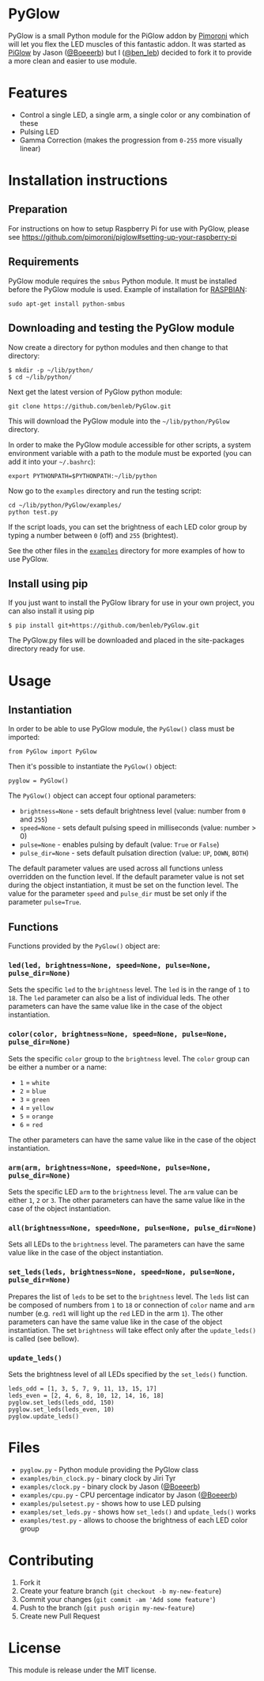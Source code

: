 PyGlow
======

PyGlow is a small Python module for the PiGlow addon by [Pimoroni](http://www.pimoroni.com/) which will let
you flex the LED muscles of this fantastic addon. It was started as
[PiGlow](https://github.com/Boeeerb/PiGlow) by Jason ([@Boeeerb](https://twitter.com/Boeeerb)) but I
([@ben_leb](https://twitter.com/ben_leb)) decided to fork it to provide a more clean and easier to use module.


Features
========

- Control a single LED, a single arm, a single color or any combination of these
- Pulsing LED
- Gamma Correction (makes the progression from `0-255` more visually linear)


Installation instructions
=========================

Preparation
-----------

For instructions on how to setup Raspberry Pi for use with PyGlow, please see
https://github.com/pimoroni/piglow#setting-up-your-raspberry-pi


Requirements
------------

PyGlow module requires the `smbus` Python module. It must be installed before
the PyGlow module is used. Example of installation for
[RASPBIAN](http://raspbian.org/):

```
sudo apt-get install python-smbus
```


Downloading and testing the PyGlow module
-----------------------------------------

Now create a directory for python modules and then change to that directory:

```
$ mkdir -p ~/lib/python/
$ cd ~/lib/python/
```

Next get the latest version of PyGlow python module:

```
git clone https://github.com/benleb/PyGlow.git
```

This will download the PyGlow module into the `~/lib/python/PyGlow` directory.

In order to make the PyGlow module accessible for other scripts, a system
environment variable  with a path to the module must be exported (you can add
it into your `~/.bashrc`):

```
export PYTHONPATH=$PYTHONPATH:~/lib/python
```

Now go to the `examples` directory and run the testing script:

```
cd ~/lib/python/PyGlow/examples/
python test.py
```

If the script loads, you can set the brightness of each LED color group by
typing a number between `0` (off) and `255` (brightest).

See the other files in the [`examples`](https://github.com/benleb/PyGlow/tree/master/examples) directory for more examples 
of how to use PyGlow.


Install using pip
-----------------

If you just want to install the PyGlow library for use in your own project,
you can also install it using pip

```
$ pip install git+https://github.com/benleb/PyGlow.git
```

The PyGlow.py files will be downloaded and placed in the site-packages directory
ready for use.


Usage
=====

Instantiation
-------------

In order to be able to use PyGlow module, the `PyGlow()` class must be
imported:

```
from PyGlow import PyGlow
```

Then it's possible to instantiate the `PyGlow()` object:

```
pyglow = PyGlow()
```

The `PyGlow()` object can accept four optional parameters:

- `brightness=None` - sets default brightness level (value: number from `0` and
  `255`)
- `speed=None` - sets default pulsing speed in milliseconds (value: number > 0)
- `pulse=None` - enables pulsing by default (value: `True` or `False`)
- `pulse_dir=None` - sets default pulsation direction (value: `UP`, `DOWN`,
   `BOTH`)

The default parameter values are used across all functions unless overridden on
the function level. If the default parameter value is not set during the object
instantiation, it must be set on the function level. The value for the parameter
`speed` and `pulse_dir` must be set only if the parameter `pulse=True`.


Functions
---------

Functions provided by the `PyGlow()` object are:


### `led(led, brightness=None, speed=None, pulse=None, pulse_dir=None)`

Sets the specific `led` to the `brightness` level. The `led` is in the range of
`1` to `18`. The `led` parameter can also be a list of individual leds. The
other parameters can have the same value like in the case of the object
instantiation.


### `color(color, brightness=None, speed=None, pulse=None, pulse_dir=None)`

Sets the specific `color` group to the `brightness` level. The `color` group
can be either a number or a name:

- `1` = `white`
- `2` = `blue`
- `3` = `green`
- `4` = `yellow`
- `5` = `orange`
- `6` = `red`

The other parameters can have the same value like in the case of the object
instantiation.


### `arm(arm, brightness=None, speed=None, pulse=None, pulse_dir=None)`

Sets the specific LED `arm` to the `brightness` level. The `arm` value can be
either `1`, `2` or `3`. The other parameters can have the same value like in
the case of the object instantiation.


### `all(brightness=None, speed=None, pulse=None, pulse_dir=None)`

Sets all LEDs to the `brightness` level. The parameters can have the same value
like in the case of the object instantiation.


### `set_leds(leds, brightness=None, speed=None, pulse=None, pulse_dir=None)`

Prepares the list of `leds` to be set to the `brightness` level. The `leds`
list can be composed of numbers from `1` to `18` or connection of `color` name
and `arm` number (e.g. `red1` will light up the `red` LED in the arm `1`). The
other parameters can have the same value like in the case of the object
instantiation. The set `brightness` will take effect only after the
`update_leds()` is called (see bellow).


### `update_leds()`

Sets the brightness level of all LEDs specified by the `set_leds()` function.

```
leds_odd = [1, 3, 5, 7, 9, 11, 13, 15, 17]
leds_even = [2, 4, 6, 8, 10, 12, 14, 16, 18]
pyglow.set_leds(leds_odd, 150)
pyglow.set_leds(leds_even, 10)
pyglow.update_leds()
```


Files
=====

- `pyglow.py` - Python module providing the PyGlow class
- `examples/bin_clock.py` - binary clock by Jiri Tyr
- `examples/clock.py` - binary clock by Jason ([@Boeeerb](https://twitter.com/Boeeerb))
- `examples/cpu.py` - CPU percentage indicator by Jason ([@Boeeerb](https://twitter.com/Boeeerb))
- `examples/pulsetest.py` - shows how to use LED pulsing
- `examples/set_leds.py` - shows how `set_leds()` and `update_leds()` works
- `examples/test.py` - allows to choose the brightness of each LED color group


Contributing
============

1. Fork it
2. Create your feature branch (`git checkout -b my-new-feature`)
3. Commit your changes (`git commit -am 'Add some feature'`)
4. Push to the branch (`git push origin my-new-feature`)
5. Create new Pull Request


License
=======

This module is release under the MIT license.
